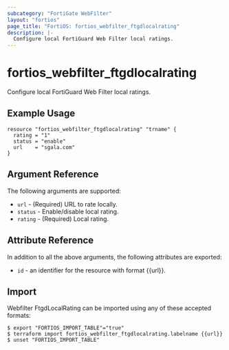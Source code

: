 ```yaml
---
subcategory: "FortiGate WebFilter"
layout: "fortios"
page_title: "FortiOS: fortios_webfilter_ftgdlocalrating"
description: |-
  Configure local FortiGuard Web Filter local ratings.
---
```


# fortios_webfilter_ftgdlocalrating
Configure local FortiGuard Web Filter local ratings.

## Example Usage

```hcl
resource "fortios_webfilter_ftgdlocalrating" "trname" {
  rating = "1"
  status = "enable"
  url    = "sgala.com"
}
```

## Argument Reference

The following arguments are supported:

* `url` - (Required) URL to rate locally.
* `status` - Enable/disable local rating.
* `rating` - (Required) Local rating.


## Attribute Reference

In addition to all the above arguments, the following attributes are exported:
* `id` - an identifier for the resource with format {{url}}.

## Import

Webfilter FtgdLocalRating can be imported using any of these accepted formats:
```
$ export "FORTIOS_IMPORT_TABLE"="true"
$ terraform import fortios_webfilter_ftgdlocalrating.labelname {{url}}
$ unset "FORTIOS_IMPORT_TABLE"
```
